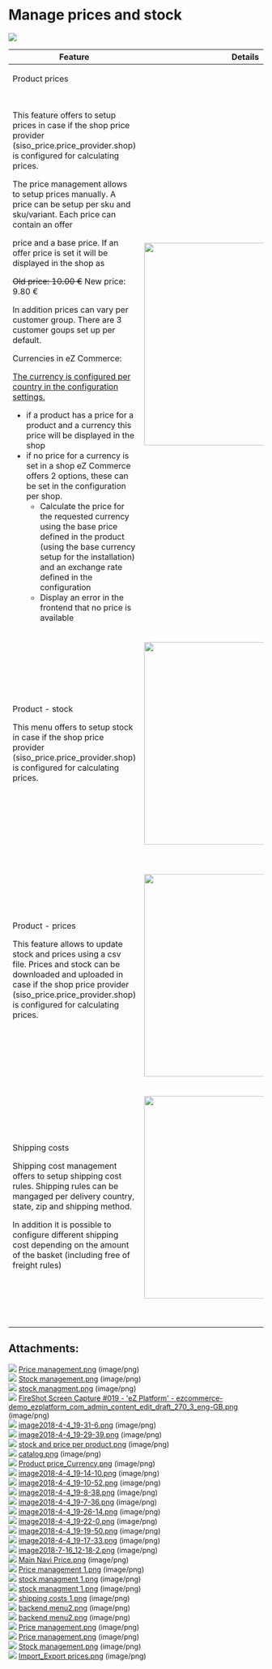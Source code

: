 #  Manage prices and stock 

![](attachments/23560467/23570788.png)

<table style="width:100%;">
<colgroup>
<col style="width: 53%" />
<col style="width: 46%" />
</colgroup>
<thead>
<tr class="header">
<th>Feature</th>
<th>Details</th>
</tr>
</thead>
<tbody>
<tr>
<td><p>Product prices</p>
<p><br />
</p>
<p>This feature offers to setup prices in case if the shop price provider (siso_price.price_provider.shop) is configured for calculating prices.</p>
<p>The price management allows to setup prices manually. A price can be setup per sku and sku/variant. Each price can contain an offer</p>
<p>price and a base price. If an offer price is set it will be displayed in the shop as</p>
<p><del>Old price: 10.00 €</del> New price: 9.80 €</p>
<p>In addition prices can vary per customer group. There are 3 customer goups set up per default.</p>
<p>Currencies in eZ Commerce:</p>
<p> <a href="eCommerce-Administration_23561049.html">The currency is configured per country in the configuration settings.</a></p>
<ul>
<li>if a product has a price for a product and a currency this price will be displayed in the shop</li>
<li>if no price for a currency is set in a shop eZ Commerce offers 2 options, these can be set in the configuration per shop.<br />

<ul>
<li>Calculate the price for the requested currency using the base price defined in the product (using the base currency setup for the installation)<br />
and an exchange rate defined in the configuration</li>
<li>Display an error in the frontend that no price is available</li>
</ul></li>
</ul></td>
<td>
<br />

<p><img src="attachments/23560467/23571086.png" class="confluence-embedded-image" height="400" /></p>
<p><br />
</p>
</td>
</tr>
<tr>
<td><p>Product - stock</p>
<p>This menu offers to setup stock in case if the shop price provider (siso_price.price_provider.shop) is configured for calculating prices.</p></td>
<td>
<p><img src="attachments/23560467/23571080.png" class="confluence-embedded-image" height="400" /></p>
</td>
</tr>
<tr>
<td><p>Product - prices</p>
<p>This feature allows to update stock and prices using a csv file. Prices and stock can be downloaded and uploaded in case if the shop price provider (siso_price.price_provider.shop) is configured for calculating prices.</p></td>
<td>
<br />

<p><img src="attachments/23560467/23570804.png" class="confluence-embedded-image" height="400" /></p>
</td>
</tr>
<tr>
<td><p>Shipping costs</p>
<p>Shipping cost management offers to setup shipping cost rules. Shipping rules can be mangaged per delivery country, state, zip and shipping method.</p>
<p>In addition it is possible to configure different shipping cost depending on the amount of the basket (including free of freight rules)</p></td>
<td>
<p> <img src="attachments/23560467/23570904.png" class="confluence-embedded-image" height="400" /></p>
<p><br />
</p>
</td>
</tr>
</tbody>
</table>

## Attachments:

![](images/icons/bullet_blue.gif) [Price management.png](attachments/23560467/23570786.png) (image/png)  
![](images/icons/bullet_blue.gif) [Stock management.png](attachments/23560467/23570802.png) (image/png)  
![](images/icons/bullet_blue.gif) [stock managment.png](attachments/23560467/23571079.png) (image/png)  
![](images/icons/bullet_blue.gif) [FireShot Screen Capture \#019 - 'eZ Platform' - ezcommerce-demo\_ezplatform\_com\_admin\_content\_edit\_draft\_270\_3\_eng-GB.png](attachments/23560467/23571081.png) (image/png)  
![](images/icons/bullet_blue.gif) [image2018-4-4\_19-31-6.png](attachments/23560467/23571082.png) (image/png)  
![](images/icons/bullet_blue.gif) [image2018-4-4\_19-29-39.png](attachments/23560467/23571083.png) (image/png)  
![](images/icons/bullet_blue.gif) [stock and price per product.png](attachments/23560467/23571084.png) (image/png)  
![](images/icons/bullet_blue.gif) [catalog.png](attachments/23560467/23571085.png) (image/png)  
![](images/icons/bullet_blue.gif) [Product price\_Currency.png](attachments/23560467/23571087.png) (image/png)  
![](images/icons/bullet_blue.gif) [image2018-4-4\_19-14-10.png](attachments/23560467/23571088.png) (image/png)  
![](images/icons/bullet_blue.gif) [image2018-4-4\_19-10-52.png](attachments/23560467/23571089.png) (image/png)  
![](images/icons/bullet_blue.gif) [image2018-4-4\_19-8-38.png](attachments/23560467/23571090.png) (image/png)  
![](images/icons/bullet_blue.gif) [image2018-4-4\_19-7-36.png](attachments/23560467/23571091.png) (image/png)  
![](images/icons/bullet_blue.gif) [image2018-4-4\_19-26-14.png](attachments/23560467/23571092.png) (image/png)  
![](images/icons/bullet_blue.gif) [image2018-4-4\_19-22-0.png](attachments/23560467/23571093.png) (image/png)  
![](images/icons/bullet_blue.gif) [image2018-4-4\_19-19-50.png](attachments/23560467/23571094.png) (image/png)  
![](images/icons/bullet_blue.gif) [image2018-4-4\_19-17-33.png](attachments/23560467/23571095.png) (image/png)  
![](images/icons/bullet_blue.gif) [image2018-7-16\_12-18-2.png](attachments/23560467/23571077.png) (image/png)  
![](images/icons/bullet_blue.gif) [Main Navi Price.png](attachments/23560467/23570919.png) (image/png)  
![](images/icons/bullet_blue.gif) [Price management 1.png](attachments/23560467/23570905.png) (image/png)  
![](images/icons/bullet_blue.gif) [stock managment 1.png](attachments/23560467/23570903.png) (image/png)  
![](images/icons/bullet_blue.gif) [stock managment 1.png](attachments/23560467/23570906.png) (image/png)  
![](images/icons/bullet_blue.gif) [shipping costs 1.png](attachments/23560467/23570904.png) (image/png)  
![](images/icons/bullet_blue.gif) [backend menu2.png](attachments/23560467/23570787.png) (image/png)  
![](images/icons/bullet_blue.gif) [backend menu2.png](attachments/23560467/23570788.png) (image/png)  
![](images/icons/bullet_blue.gif) [Price management.png](attachments/23560467/23570803.png) (image/png)  
![](images/icons/bullet_blue.gif) [Price management.png](attachments/23560467/23571086.png) (image/png)  
![](images/icons/bullet_blue.gif) [Stock management.png](attachments/23560467/23571080.png) (image/png)  
![](images/icons/bullet_blue.gif) [Import\_Export prices.png](attachments/23560467/23570804.png) (image/png)  
